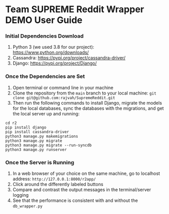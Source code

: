 # Team SUPREME Reddit Wrapper DEMO User Guide

### Initial Dependencies Download
1. Python 3 (we used 3.8 for our project): https://www.python.org/downloads/
2. Cassandra: https://pypi.org/project/cassandra-driver/ 
3. Django: https://pypi.org/project/Django/

### Once the Dependencies are Set
1. Open terminal or command line in your machine
2. Clone the repository from the `main` branch to your local machine: `git clone git@github.com:rajvah/SupremeReddit.git`
3. Then run the following commands to install Django, migrate the models for the local databases, sync the databases with the migrations, and get the local server up and running:

```
cd r2
pip install django
pip install cassandra-driver
python3 manage.py makemigrations
python3 manage.py migrate
python3 manage.py migrate --run-syncdb
python3 manage.py runserver
```

### Once the Server is Running
1. In a web browser of your choice on the same machine, go to localhost address: `http://127.0.0.1:8000/r2app/`
2. Click around the differently labeled buttons
3. Compare and contrast the output messages in the terminal/server logging
4. See that the performance is consistent with and without the `db_wrapper.py`
